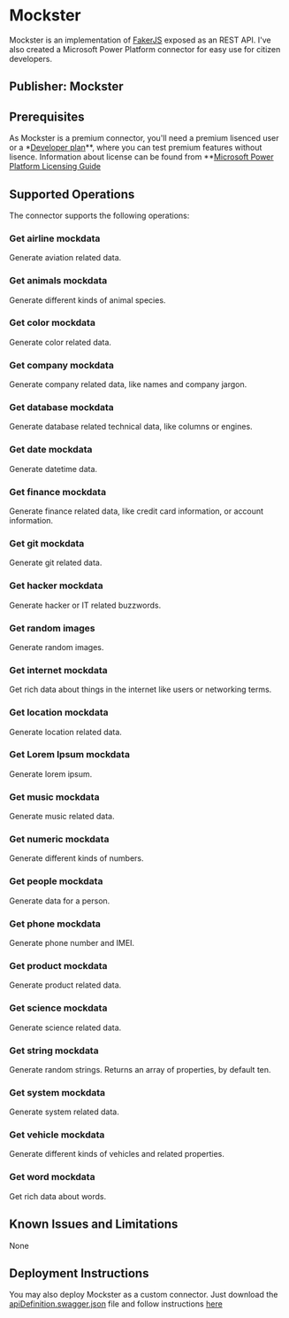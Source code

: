 # Mockster
Mockster is an implementation of [FakerJS](https://fakerjs.dev) exposed as an REST API. I've also created a Microsoft Power Platform connector for easy use for citizen developers.

## Publisher: Mockster

## Prerequisites
As Mockster is a premium connector, you'll need a premium lisenced user or a *[Developer plan](https://powerapps.microsoft.com/en-gb/developerplan/)**, where you can test premium features without lisence. Information about license can be found from **[Microsoft Power Platform Licensing Guide](https://go.microsoft.com/fwlink/?linkid=2085130)

## Supported Operations
The connector supports the following operations:

### Get airline mockdata
Generate aviation related data.

### Get animals mockdata
Generate different kinds of animal species.

### Get color mockdata
Generate color related data.

### Get company mockdata
Generate company related data, like names and company jargon.

### Get database mockdata
Generate database related technical data, like columns or engines.

### Get date mockdata
Generate datetime data.

### Get finance mockdata
Generate finance related data, like credit card information, or account information.

### Get git mockdata
Generate git related data.

### Get hacker mockdata
Generate hacker or IT related buzzwords.

### Get random images
Generate random images.

### Get internet mockdata
Get rich data about things in the internet like users or networking terms.

### Get location mockdata
Generate location related data.

### Get Lorem Ipsum mockdata
Generate lorem ipsum.

### Get music mockdata
Generate music related data.

### Get numeric mockdata
Generate different kinds of numbers.

### Get people mockdata
Generate data for a person.

### Get phone mockdata
Generate phone number and IMEI.

### Get product mockdata
Generate product related data.

### Get science mockdata
Generate science related data.

### Get string mockdata
Generate random strings. Returns an array of properties, by default ten.

### Get system mockdata
Generate system related data.

### Get vehicle mockdata
Generate different kinds of vehicles and related properties.

### Get word mockdata
Get rich data about words.

## Known Issues and Limitations
None

## Deployment Instructions
You may also deploy Mockster as a custom connector. Just download the [apiDefinition.swagger.json](./apiDefinition.swagger.json) file and follow instructions [here](https://learn.microsoft.com/en-us/connectors/custom-connectors/define-openapi-definition#import-the-openapi-definition-for-power-automate-and-power-apps)